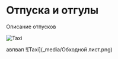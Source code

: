 # Отпуска и отгулы

Описание отпусков

![Taxi](_media/taxi_gopher.png)

авпвап
![Taxi](_media/Обходной лист.png)
